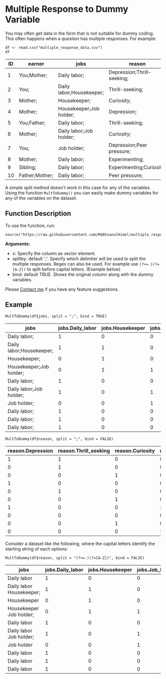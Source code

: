 # Multiple Response to Dummy Variable

You may often get data in the form that is not suitable for dummy coding. This often happens when a question has multiple responses. 
For example:
```{r}
df <- read.csv("multiple_response_data.csv")
df
```

| ID | earner         | jobs                     | reason                     |
|----|----------------|--------------------------|----------------------------|
| 1  | You;Mother;    | Daily labor;             | Depression;Thrill-seeking; |
| 2  | You;           | Daily labor;Housekeeper; | Thrill-seeking;            |
| 3  | Mother;        | Housekeeper;             | Curiosity;                 |
| 4  | Mother;        | Housekeeper;Job holder;  | Depression;                |
| 5  | You;Father;    | Daily labor;             | Thrill-seeking;            |
| 6  | Mother;        | Daily labor;Job holder;  | Curiosity;                 |
| 7  | You;           | Job holder;              | Depression;Peer pressure;  |
| 8  | Mother;        | Daily labor;             | Experimenting;             |
| 9  | Sibling;       | Daily labor;             | Experimenting;Curiosity;   |
| 10 | Father;Mother; | Daily labor;             | Peer pressure;             |

A simple split method doesn't work in this case for any of the variables. 
Using the function `MultToDummy()` you can easily make dummy variables for any of the variables on the dataset.

## Function Description

To use the function, run:
```{r}
source("https://raw.githubusercontent.com/MdAhsanulHimel/multiple_response_to_dummy_variable/master/MultToDummy.R")
```

**Arguments:**   
- x: Specify the column as vector element.   
- splitby: default ';'. Specify which delimiter will be used to split the multiple responses. Regex can also be used. For example use `(?<=.)(?=[A-Z])` to split before capital letters. (Example below)   
- bind: default TRUE. Shows the original column along with the dummy variables.    

Please [Contact me](https://rebrand.ly/ahsanul-linkedin) if you have any feature suggestions. 

## Example

```{r}
MultToDummy(df$jobs, split = ";", bind = TRUE)
```

| jobs                     | jobs.Daily_labor | jobs.Housekeeper | jobs.Job_holder |
|--------------------------|------------------|------------------|-----------------|
| Daily labor;             | 1                | 0                | 0               |
| Daily labor;Housekeeper; | 1                | 1                | 0               |
| Housekeeper;             | 0                | 1                | 0               |
| Housekeeper;Job holder;  | 0                | 1                | 1               |
| Daily labor;             | 1                | 0                | 0               |
| Daily labor;Job holder;  | 1                | 0                | 1               |
| Job holder;              | 0                | 0                | 1               |
| Daily labor;             | 1                | 0                | 0               |
| Daily labor;             | 1                | 0                | 0               |
| Daily labor;             | 1                | 0                | 0               |

```{r}
MultToDummy(df$reason, split = ";", bind = FALSE)
```

| reason.Depression | reason.Thrill_seeking | reason.Curiosity | reason.Peer_pressure | reason.Experimenting |
|-------------------|-----------------------|------------------|----------------------|----------------------|
| 1                 | 1                     | 0                | 0                    | 0                    |
| 0                 | 1                     | 0                | 0                    | 0                    |
| 0                 | 0                     | 1                | 0                    | 0                    |
| 1                 | 0                     | 0                | 0                    | 0                    |
| 0                 | 1                     | 0                | 0                    | 0                    |
| 0                 | 0                     | 1                | 0                    | 0                    |
| 1                 | 0                     | 0                | 1                    | 0                    |
| 0                 | 0                     | 0                | 0                    | 1                    |
| 0                 | 0                     | 1                | 0                    | 1                    |
| 0                 | 0                     | 0                | 1                    | 0                    |

Consider a dataset like the following, where the capital letters identify the starting string of each options:
```{r}
MultToDummy(df$reason, split = "(?<=.)(?=[A-Z])", bind = FALSE)
```
| jobs                     | jobs.Daily_labor | jobs.Housekeeper | jobs.Job_holder |
|--------------------------|------------------|------------------|-----------------|
| Daily labor              | 1                | 0                | 0               |
| Daily labor Housekeeper; | 1                | 1                | 0               |
| Housekeeper              | 0                | 1                | 0               |
| Housekeeper Job holder;  | 0                | 1                | 1               |
| Daily labor              | 1                | 0                | 0               |
| Daily labor Job holder;  | 1                | 0                | 1               |
| Job holder               | 0                | 0                | 1               |
| Daily labor              | 1                | 0                | 0               |
| Daily labor              | 1                | 0                | 0               |
| Daily labor              | 1                | 0                | 0               |
